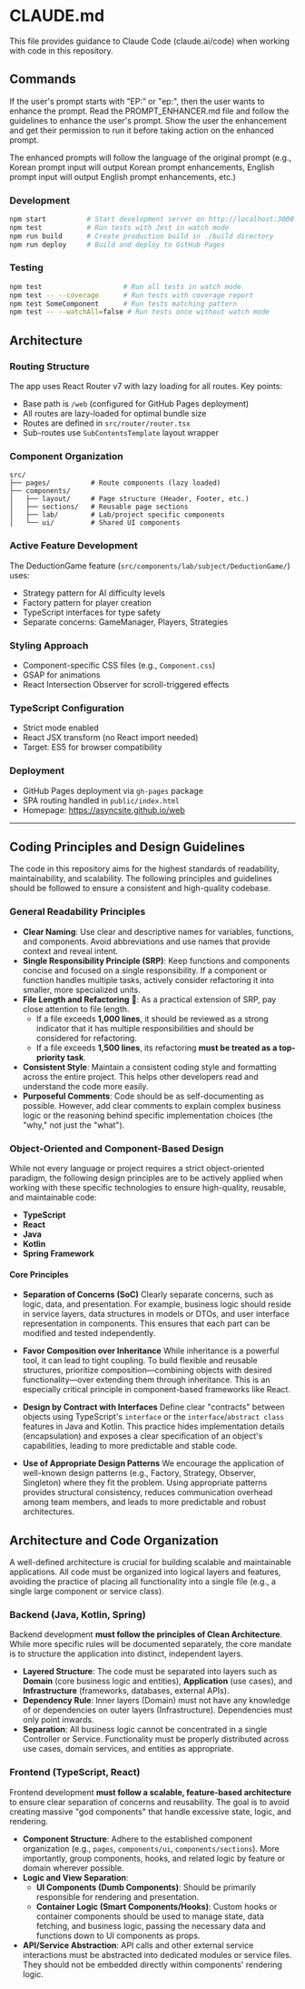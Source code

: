 # CLAUDE.md

This file provides guidance to Claude Code (claude.ai/code) when working with code in this repository.

## Commands

If the user's prompt starts with “EP:” or "ep:", then the user wants to enhance the prompt. Read the PROMPT_ENHANCER.md file and follow the guidelines to enhance the user's prompt. Show the user the enhancement and get their permission to run it before taking action on the enhanced prompt.

The enhanced prompts will follow the language of the original prompt (e.g., Korean prompt input will output Korean prompt enhancements, English prompt input will output English prompt enhancements, etc.)


### Development
```bash
npm start          # Start development server on http://localhost:3000
npm test           # Run tests with Jest in watch mode
npm run build      # Create production build in ./build directory
npm run deploy     # Build and deploy to GitHub Pages
```

### Testing
```bash
npm test                    # Run all tests in watch mode
npm test -- --coverage      # Run tests with coverage report
npm test SomeComponent      # Run tests matching pattern
npm test -- --watchAll=false # Run tests once without watch mode
```

## Architecture

### Routing Structure
The app uses React Router v7 with lazy loading for all routes. Key points:
- Base path is `/web` (configured for GitHub Pages deployment)
- All routes are lazy-loaded for optimal bundle size
- Routes are defined in `src/router/router.tsx`
- Sub-routes use `SubContentsTemplate` layout wrapper

### Component Organization
```
src/
├── pages/          # Route components (lazy loaded)
├── components/
│   ├── layout/     # Page structure (Header, Footer, etc.)
│   ├── sections/   # Reusable page sections
│   ├── lab/        # Lab/project specific components
│   └── ui/         # Shared UI components
```

### Active Feature Development
The DeductionGame feature (`src/components/lab/subject/DeductionGame/`) uses:
- Strategy pattern for AI difficulty levels
- Factory pattern for player creation
- TypeScript interfaces for type safety
- Separate concerns: GameManager, Players, Strategies

### Styling Approach
- Component-specific CSS files (e.g., `Component.css`)
- GSAP for animations
- React Intersection Observer for scroll-triggered effects

### TypeScript Configuration
- Strict mode enabled
- React JSX transform (no React import needed)
- Target: ES5 for browser compatibility

### Deployment
- GitHub Pages deployment via `gh-pages` package
- SPA routing handled in `public/index.html`
- Homepage: https://asyncsite.github.io/web



---



## Coding Principles and Design Guidelines

The code in this repository aims for the highest standards of readability, maintainability, and scalability. The following principles and guidelines should be followed to ensure a consistent and high-quality codebase.

### General Readability Principles

* **Clear Naming**: Use clear and descriptive names for variables, functions, and components. Avoid abbreviations and use names that provide context and reveal intent.
* **Single Responsibility Principle (SRP)**: Keep functions and components concise and focused on a single responsibility. If a component or function handles multiple tasks, actively consider refactoring it into smaller, more specialized units.
* **File Length and Refactoring** 📏: As a practical extension of SRP, pay close attention to file length.
  * If a file exceeds **1,000 lines**, it should be reviewed as a strong indicator that it has multiple responsibilities and should be considered for refactoring.
  * If a file exceeds **1,500 lines**, its refactoring **must be treated as a top-priority task**.
* **Consistent Style**: Maintain a consistent coding style and formatting across the entire project. This helps other developers read and understand the code more easily.
* **Purposeful Comments**: Code should be as self-documenting as possible. However, add clear comments to explain complex business logic or the reasoning behind specific implementation choices (the "why," not just the "what").


### Object-Oriented and Component-Based Design

While not every language or project requires a strict object-oriented paradigm, the following design principles are to be actively applied when working with these specific technologies to ensure high-quality, reusable, and maintainable code:
* **TypeScript**
* **React**
* **Java**
* **Kotlin**
* **Spring Framework**

#### Core Principles

* **Separation of Concerns (SoC)**
  Clearly separate concerns, such as logic, data, and presentation. For example, business logic should reside in service layers, data structures in models or DTOs, and user interface representation in components. This ensures that each part can be modified and tested independently.

* **Favor Composition over Inheritance**
  While inheritance is a powerful tool, it can lead to tight coupling. To build flexible and reusable structures, prioritize composition—combining objects with desired functionality—over extending them through inheritance. This is an especially critical principle in component-based frameworks like React.

* **Design by Contract with Interfaces**
  Define clear "contracts" between objects using TypeScript's `interface` or the `interface`/`abstract class` features in Java and Kotlin. This practice hides implementation details (encapsulation) and exposes a clear specification of an object's capabilities, leading to more predictable and stable code.

* **Use of Appropriate Design Patterns**
  We encourage the application of well-known design patterns (e.g., Factory, Strategy, Observer, Singleton) where they fit the problem. Using appropriate patterns provides structural consistency, reduces communication overhead among team members, and leads to more predictable and robust architectures.




## Architecture and Code Organization

A well-defined architecture is crucial for building scalable and maintainable applications. All code must be organized into logical layers and features, avoiding the practice of placing all functionality into a single file (e.g., a single large component or service class).

### Backend (Java, Kotlin, Spring)

Backend development **must follow the principles of Clean Architecture**. While more specific rules will be documented separately, the core mandate is to structure the application into distinct, independent layers.

* **Layered Structure**: The code must be separated into layers such as **Domain** (core business logic and entities), **Application** (use cases), and **Infrastructure** (frameworks, databases, external APIs).
* **Dependency Rule**: Inner layers (Domain) must not have any knowledge of or dependencies on outer layers (Infrastructure). Dependencies must only point inwards.
* **Separation**: All business logic cannot be concentrated in a single Controller or Service. Functionality must be properly distributed across use cases, domain services, and entities as appropriate.

### Frontend (TypeScript, React)

Frontend development **must follow a scalable, feature-based architecture** to ensure clear separation of concerns and reusability. The goal is to avoid creating massive "god components" that handle excessive state, logic, and rendering.

* **Component Structure**: Adhere to the established component organization (e.g., `pages`, `components/ui`, `components/sections`). More importantly, group components, hooks, and related logic by feature or domain wherever possible.
* **Logic and View Separation**:
    * **UI Components (Dumb Components)**: Should be primarily responsible for rendering and presentation.
    * **Container Logic (Smart Components/Hooks)**: Custom hooks or container components should be used to manage state, data fetching, and business logic, passing the necessary data and functions down to UI components as props.
* **API/Service Abstraction**: API calls and other external service interactions must be abstracted into dedicated modules or service files. They should not be embedded directly within components' rendering logic.